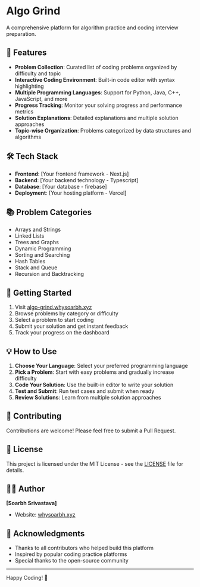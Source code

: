 # Algo Grind

A comprehensive platform for algorithm practice and coding interview preparation.

## 🚀 Features

- **Problem Collection**: Curated list of coding problems organized by difficulty and topic
- **Interactive Coding Environment**: Built-in code editor with syntax highlighting
- **Multiple Programming Languages**: Support for Python, Java, C++, JavaScript, and more
- **Progress Tracking**: Monitor your solving progress and performance metrics
- **Solution Explanations**: Detailed explanations and multiple solution approaches
- **Topic-wise Organization**: Problems categorized by data structures and algorithms

## 🛠️ Tech Stack

- **Frontend**: [Your frontend framework - Next.js]
- **Backend**: [Your backend technology - Typescript]
- **Database**: [Your database - firebase]
- **Deployment**: [Your hosting platform - Vercel]

## 📚 Problem Categories

- Arrays and Strings
- Linked Lists
- Trees and Graphs
- Dynamic Programming
- Sorting and Searching
- Hash Tables
- Stack and Queue
- Recursion and Backtracking

## 🎯 Getting Started

1. Visit [algo-grind.whysoarbh.xyz](https://algo-grind.whysoarbh.xyz/)
2. Browse problems by category or difficulty
3. Select a problem to start coding
4. Submit your solution and get instant feedback
5. Track your progress on the dashboard

## 💡 How to Use

1. **Choose Your Language**: Select your preferred programming language
2. **Pick a Problem**: Start with easy problems and gradually increase difficulty
3. **Code Your Solution**: Use the built-in editor to write your solution
4. **Test and Submit**: Run test cases and submit when ready
5. **Review Solutions**: Learn from multiple solution approaches

## 🤝 Contributing

Contributions are welcome! Please feel free to submit a Pull Request.

## 📄 License

This project is licensed under the MIT License - see the [LICENSE](LICENSE) file for details.

## 👨‍💻 Author

**[Soarbh Srivastava]**
- Website: [whysoarbh.xyz](https://whysoarbh.xyz/)

## 🙏 Acknowledgments

- Thanks to all contributors who helped build this platform
- Inspired by popular coding practice platforms
- Special thanks to the open-source community

---

Happy Coding! 🎉
